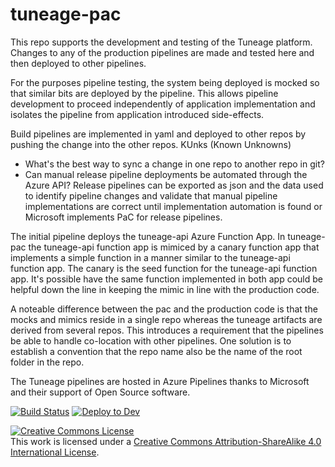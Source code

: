 # tuneage-pac
This repo supports the development and testing of the Tuneage platform. Changes to any of the production pipelines are made and tested here and then deployed to other pipelines. 

For the purposes pipeline testing, the system being deployed is mocked so that similar bits are deployed by the pipeline. This allows pipeline development to proceed independently of application implementation and isolates the pipeline from application introduced side-effects. 

Build pipelines are implemented in yaml and deployed to other repos by pushing the change into the other repos. 
  KUnks (Known Unknowns)
  * What's the best way to sync a change in one repo to another repo in git? 
  * Can manual release pipeline deployments be automated through the Azure API? 
Release pipelines can be exported as json and the data used to identify pipeline changes and validate that manual pipeline implementations are correct until implementation automation is found or Microsoft implements PaC for release pipelines.

The initial pipeline deploys the tuneage-api Azure Function App. In tuneage-pac the tuneage-api function app is mimiced by a canary  function app that implements a simple function in a manner similar to the tuneage-api function app. The canary is the seed function for the tuneage-api function app. It's possible have the same function implemented in both app could be helpful down the line in keeping the mimic in line with the production code.

A noteable difference between the pac and the production code is that the mocks and mimics reside in a single repo whereas the tuneage artifacts are derived from several repos. This introduces a requirement that the pipelines be able to handle co-location with other pipelines. One solution is to establish a convention that the repo name also be the name of the root folder in the repo. 

The Tuneage pipelines are hosted in Azure Pipelines thanks to Microsoft and their support of Open Source software.

[![Build Status](https://dev.azure.com/juxce/Tuneage/_apis/build/status/Juxce.tuneage-pac)](https://dev.azure.com/juxce/Tuneage/_build/latest?definitionId=6)
[![Deploy to Dev](https://vsrm.dev.azure.com/juxce/_apis/public/Release/badge/592a38d1-46db-4367-840d-e39c838dc135/1/1)](https://dev.azure.com/juxce/Tuneage/_release?view=mine&definitionId=1)

<a rel="license" href="http://creativecommons.org/licenses/by-sa/4.0/"><img alt="Creative Commons License" style="border-width:0" src="https://i.creativecommons.org/l/by-sa/4.0/88x31.png" /></a><br />This work is licensed under a <a rel="license" href="http://creativecommons.org/licenses/by-sa/4.0/">Creative Commons Attribution-ShareAlike 4.0 International License</a>.
